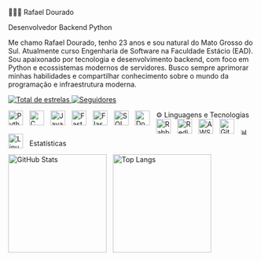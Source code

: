 👨🏻‍💻 Rafael Dourado

Desenvolvedor Backend Python

Me chamo Rafael Dourado, tenho 23 anos e sou natural do Mato Grosso do Sul. Atualmente curso Engenharia de Software na Faculdade Estácio (EAD).
Sou apaixonado por tecnologia e desenvolvimento backend, com foco em Python e ecossistemas modernos de servidores.
Busco sempre aprimorar minhas habilidades e compartilhar conhecimento sobre o mundo da programação e infraestrutura moderna.

<p align="left"> <a href="https://github.com/rafaeldourado8?tab=repositories&sort=stargazers"> <img alt="Total de estrelas" title="Total de estrelas GitHub" src="https://custom-icon-badges.demolab.com/github/stars/rafaeldourado8?color=55960c&style=for-the-badge&labelColor=488207&logo=star&label=estrelas" /> </a> <a href="https://github.com/rafaeldourado8?tab=followers"> <img alt="Seguidores" title="Me siga no GitHub" src="https://custom-icon-badges.demolab.com/github/followers/rafaeldourado8?color=236ad3&labelColor=1155ba&style=for-the-badge&logo=github&label=Seguidores&logoColor=white" /> </a> </p>
⚙️ Linguagens e Tecnologias
<img align="left" alt="Python" title="Python" width="30px" style="padding-right:10px;" src="https://cdn.jsdelivr.net/gh/devicons/devicon@latest/icons/python/python-original.svg"/> <img align="left" alt="C" title="C" width="30px" style="padding-right:10px;" src="https://cdn.jsdelivr.net/gh/devicons/devicon@latest/icons/c/c-original.svg"/> <img align="left" alt="Java" title="Java" width="30px" style="padding-right:10px;" src="https://cdn.jsdelivr.net/gh/devicons/devicon@latest/icons/java/java-original.svg"/> <img align="left" alt="FastAPI" title="FastAPI" width="30px" style="padding-right:10px;" src="https://cdn.jsdelivr.net/gh/devicons/devicon@latest/icons/fastapi/fastapi-original.svg"/> <img align="left" alt="Flask" title="Flask" width="30px" style="padding-right:10px;" src="https://cdn.jsdelivr.net/gh/devicons/devicon@latest/icons/flask/flask-original.svg"/> <img align="left" alt="SQLAlchemy" title="SQLAlchemy" width="30px" style="padding-right:10px;" src="https://cdn.jsdelivr.net/gh/devicons/devicon@latest/icons/sqlalchemy/sqlalchemy-original.svg"/> <img align="left" alt="Docker" title="Docker" width="30px" style="padding-right:10px;" src="https://cdn.jsdelivr.net/gh/devicons/devicon@latest/icons/docker/docker-original.svg"/> <img align="left" alt="RabbitMQ" title="RabbitMQ" width="30px" style="padding-right:10px;" src="https://cdn.jsdelivr.net/gh/devicons/devicon@latest/icons/rabbitmq/rabbitmq-original.svg"/> <img align="left" alt="Redis" title="Redis" width="30px" style="padding-right:10px;" src="https://cdn.jsdelivr.net/gh/devicons/devicon@latest/icons/redis/redis-original.svg"/> <img align="left" alt="AWS" title="AWS" width="30px" style="padding-right:10px;" src="https://cdn.jsdelivr.net/gh/devicons/devicon@latest/icons/amazonwebservices/amazonwebservices-original.svg"/> <img align="left" alt="Git" title="Git" width="30px" style="padding-right:10px;" src="https://cdn.jsdelivr.net/gh/devicons/devicon@latest/icons/git/git-original.svg"/> <img align="left" alt="Linux" title="Linux" width="30px" style="padding-right:10px;" src="https://cdn.jsdelivr.net/gh/devicons/devicon@latest/icons/linux/linux-original.svg"/> <br/> <br/>
📊 Estatísticas
<p> <img align="left" alt="GitHub Stats" height="200" style="padding-right: 10px;" src="https://github-readme-stats.vercel.app/api?username=rafaeldourado8&show_icons=true&theme=tokyonight&include_all_commits=true&locale=pt-br" />

<img align="left" alt="Top Langs" height="200" src="https://github-readme-stats.vercel.app/api/top-langs/?username=rafaeldourado8&theme=tokyonight&layout=compact&custom_title=Tecnologias&langs_count=9" />

</p>
